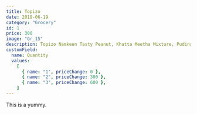 ```yaml
---
title: Topizo
date: 2019-06-19
category: "Grocery"
id: 1
price: 300
image: "Gr_15"
description: Topizo Namkeen Tasty Peanut, Khatta Meetha Mixture, Pudina Chutni Bhujia, Ratlami Sev.
customField:
  name: Quantity
  values:
    [
      { name: "1", priceChange: 0 },
      { name: "2", priceChange: 300 },
      { name: "3", priceChange: 600 },
    ]
---
```


This is a yummy.

